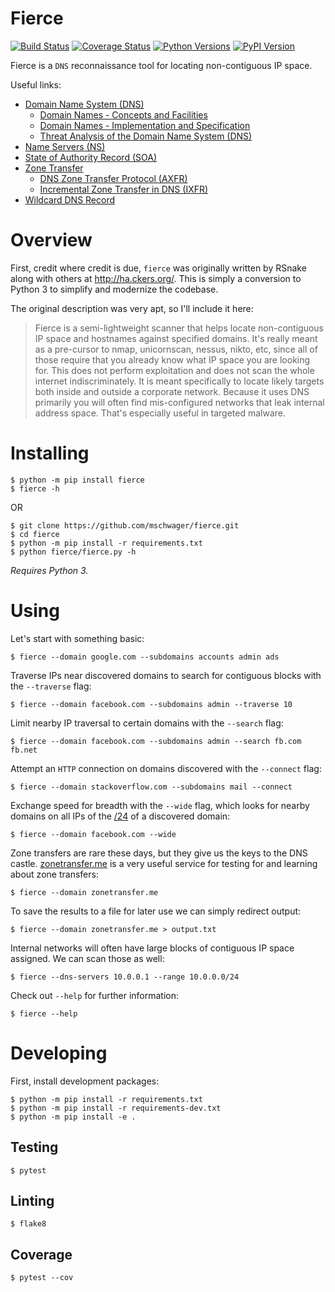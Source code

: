 # Fierce

[![Build Status](https://travis-ci.org/mschwager/fierce.svg?branch=master)](https://travis-ci.org/mschwager/fierce)
[![Coverage Status](https://coveralls.io/repos/github/mschwager/fierce/badge.svg?branch=master)](https://coveralls.io/github/mschwager/fierce?branch=master)
[![Python Versions](https://img.shields.io/pypi/pyversions/fierce.svg)](https://img.shields.io/pypi/pyversions/fierce.svg)
[![PyPI Version](https://img.shields.io/pypi/v/fierce.svg)](https://img.shields.io/pypi/v/fierce.svg)

Fierce is a `DNS` reconnaissance tool for locating non-contiguous IP space.

Useful links:

* [Domain Name System (DNS)](https://en.wikipedia.org/wiki/Domain_Name_System)
  * [Domain Names - Concepts and Facilities](https://tools.ietf.org/html/rfc1034)
  * [Domain Names - Implementation and Specification](https://tools.ietf.org/html/rfc1035)
  * [Threat Analysis of the Domain Name System (DNS)](https://tools.ietf.org/html/rfc3833)
* [Name Servers (NS)](https://en.wikipedia.org/wiki/Domain_Name_System#Name_servers)
* [State of Authority Record (SOA)](https://en.wikipedia.org/wiki/List_of_DNS_record_types#SOA)
* [Zone Transfer](https://en.wikipedia.org/wiki/DNS_zone_transfer)
  * [DNS Zone Transfer Protocol (AXFR)](https://tools.ietf.org/html/rfc5936)
  * [Incremental Zone Transfer in DNS (IXFR)](https://tools.ietf.org/html/rfc1995)
* [Wildcard DNS Record](https://en.wikipedia.org/wiki/Wildcard_DNS_record)

# Overview

First, credit where credit is due, `fierce` was originally written by RSnake
along with others at http://ha.ckers.org/. This is simply a conversion to
Python 3 to simplify and modernize the codebase.

The original description was very apt, so I'll include it here:

> Fierce is a semi-lightweight scanner that helps locate non-contiguous
> IP space and hostnames against specified domains. It's really meant
> as a pre-cursor to nmap, unicornscan, nessus, nikto, etc, since all 
> of those require that you already know what IP space you are looking 
> for. This does not perform exploitation and does not scan the whole 
> internet indiscriminately. It is meant specifically to locate likely 
> targets both inside and outside a corporate network. Because it uses 
> DNS primarily you will often find mis-configured networks that leak 
> internal address space. That's especially useful in targeted malware.

# Installing

```
$ python -m pip install fierce
$ fierce -h
```

OR

```
$ git clone https://github.com/mschwager/fierce.git
$ cd fierce
$ python -m pip install -r requirements.txt
$ python fierce/fierce.py -h
```

*Requires Python 3.*

# Using

Let's start with something basic:

```
$ fierce --domain google.com --subdomains accounts admin ads
```

Traverse IPs near discovered domains to search for contiguous blocks with the
`--traverse` flag:

```
$ fierce --domain facebook.com --subdomains admin --traverse 10
```

Limit nearby IP traversal to certain domains with the `--search` flag:

```
$ fierce --domain facebook.com --subdomains admin --search fb.com fb.net
```

Attempt an `HTTP` connection on domains discovered with the `--connect` flag:

```
$ fierce --domain stackoverflow.com --subdomains mail --connect
```

Exchange speed for breadth with the `--wide` flag, which looks for nearby
domains on all IPs of the [/24](https://en.wikipedia.org/wiki/Classless_Inter-Domain_Routing#IPv4_CIDR_blocks)
of a discovered domain:

```
$ fierce --domain facebook.com --wide
```

Zone transfers are rare these days, but they give us the keys to the DNS castle.
[zonetransfer.me](https://digi.ninja/projects/zonetransferme.php) is a very
useful service for testing for and learning about zone transfers:

```
$ fierce --domain zonetransfer.me
```

To save the results to a file for later use we can simply redirect output:

```
$ fierce --domain zonetransfer.me > output.txt
```

Internal networks will often have large blocks of contiguous IP space assigned.
We can scan those as well:

```
$ fierce --dns-servers 10.0.0.1 --range 10.0.0.0/24
```

Check out `--help` for further information:

```
$ fierce --help
```

# Developing

First, install development packages:

```
$ python -m pip install -r requirements.txt
$ python -m pip install -r requirements-dev.txt
$ python -m pip install -e .
```

## Testing

```
$ pytest
```

## Linting

```
$ flake8
```

## Coverage

```
$ pytest --cov
```
